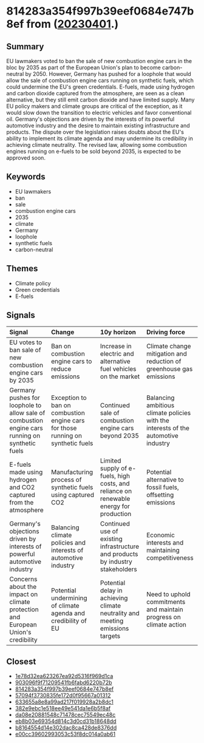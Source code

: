 # 814283a354f997b39eef0684e747b8ef from ([20230401](https://kghosh.substack.com/p/20230401).)

## Summary

EU lawmakers voted to ban the sale of new combustion engine cars in the bloc by 2035 as part of the European Union's plan to become carbon-neutral by 2050. However, Germany has pushed for a loophole that would allow the sale of combustion engine cars running on synthetic fuels, which could undermine the EU's green credentials. E-fuels, made using hydrogen and carbon dioxide captured from the atmosphere, are seen as a clean alternative, but they still emit carbon dioxide and have limited supply. Many EU policy makers and climate groups are critical of the exception, as it would slow down the transition to electric vehicles and favor conventional oil. Germany's objections are driven by the interests of its powerful automotive industry and the desire to maintain existing infrastructure and products. The dispute over the legislation raises doubts about the EU's ability to implement its climate agenda and may undermine its credibility in achieving climate neutrality. The revised law, allowing some combustion engines running on e-fuels to be sold beyond 2035, is expected to be approved soon.

## Keywords

* EU lawmakers
* ban
* sale
* combustion engine cars
* 2035
* climate
* Germany
* loophole
* synthetic fuels
* carbon-neutral

## Themes

* Climate policy
* Green credentials
* E-fuels

## Signals

| Signal                                                                                         | Change                                                                          | 10y horizon                                                                            | Driving force                                                                      |
|:-----------------------------------------------------------------------------------------------|:--------------------------------------------------------------------------------|:---------------------------------------------------------------------------------------|:-----------------------------------------------------------------------------------|
| EU votes to ban sale of new combustion engine cars by 2035                                     | Ban on combustion engine cars to reduce emissions                               | Increase in electric and alternative fuel vehicles on the market                       | Climate change mitigation and reduction of greenhouse gas emissions                |
| Germany pushes for loophole to allow sale of combustion engine cars running on synthetic fuels | Exception to ban on combustion engine cars for those running on synthetic fuels | Continued sale of combustion engine cars beyond 2035                                   | Balancing ambitious climate policies with the interests of the automotive industry |
| E-fuels made using hydrogen and CO2 captured from the atmosphere                               | Manufacturing process of synthetic fuels using captured CO2                     | Limited supply of e-fuels, high costs, and reliance on renewable energy for production | Potential alternative to fossil fuels, offsetting emissions                        |
| Germany's objections driven by interests of powerful automotive industry                       | Balancing climate policies and interests of automotive industry                 | Continued use of existing infrastructure and products by industry stakeholders         | Economic interests and maintaining competitiveness                                 |
| Concerns about the impact on climate protection and European Union's credibility               | Potential undermining of climate agenda and credibility of EU                   | Potential delay in achieving climate neutrality and meeting emissions targets          | Need to uphold commitments and maintain progress on climate action                 |

## Closest

* [1e78d32ea623267ea92d5316f969d1ca](1e78d32ea623267ea92d5316f969d1ca)
* [903096f9f71209541fb6fabd6220b72b](903096f9f71209541fb6fabd6220b72b)
* [814283a354f997b39eef0684e747b8ef](814283a354f997b39eef0684e747b8ef)
* [57094f3730835fe172d0f95667a01312](57094f3730835fe172d0f95667a01312)
* [633655a8e8a99ad217f019928a2b8dc1](633655a8e8a99ad217f019928a2b8dc1)
* [382e9ebc1e518ee49e541da1e6b5f8af](382e9ebc1e518ee49e541da1e6b5f8af)
* [da08e20881548c71478cec75549ec48c](da08e20881548c71478cec75549ec48c)
* [eb8b03e69354d814c3d0cd31b18648dd](eb8b03e69354d814c3d0cd31b18648dd)
* [b8164554d14e302dac8ca428de8376dd](b8164554d14e302dac8ca428de8376dd)
* [e00cc39602993053c53f8dc014a0ab61](e00cc39602993053c53f8dc014a0ab61)